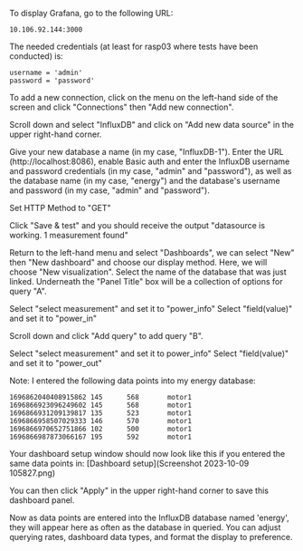 To display Grafana, go to the following URL:

```10.106.92.144:3000```

The needed credentials (at least for rasp03 where tests have been conducted) is:

```
username = 'admin'
password = 'password'
```

To add a new connection, click on the menu on the left-hand side of the screen and click "Connections" then "Add new connection".

Scroll down and select "InfluxDB" and click on "Add new data source" in the upper right-hand corner.

Give your new database a name (in my case, "InfluxDB-1"). Enter the URL (http://localhost:8086), enable Basic auth and enter the InfluxDB username and password credentials (in my case, "admin" and "password"), as well as the database name (in my case, "energy") and the database's username and password (in my case, "admin" and "password").

Set HTTP Method to "GET"

Click "Save & test" and you should receive the output "datasource is working. 1 measurement found"

Return to the left-hand menu and select "Dashboards", we can select "New" then "New dashboard" and choose our display method. Here, we will choose "New visualization". Select the name of the database that was just linked. Underneath the "Panel Title" box will be a collection of options for query "A".

Select "select measurement" and set it to "power_info"
Select "field(value)" and set it to "power_in"

Scroll down and click "Add query" to add query "B".

Select "select measurement" and set it to power_info"
Select "field(value)" and set it to "power_out"

Note: I entered the following data points into my energy database:
``` 
1696862040408915862 145      568       motor1
1696866923096249602 145      568       motor1
1696866931209139817 135      523       motor1
1696866958507029333 146      570       motor1
1696866970652751866 102      500       motor1
1696866987873066167 195      592       motor1
```

Your dashboard setup window should now look like this if you entered the same data points in:
[Dashboard setup](Screenshot 2023-10-09 105827.png)

You can then click "Apply" in the upper right-hand corner to save this dashboard panel. 

Now as data points are entered into the InfluxDB database named 'energy', they will appear here as often as the database in queried. You can adjust querying rates, dashboard data types, and format the display to preference.